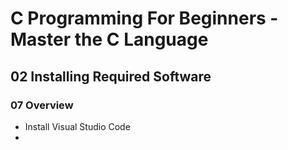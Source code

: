 # C Programming For Beginners - Master the C Language
## 02 Installing Required Software
### 07 Overview

-  Install Visual Studio Code
-  